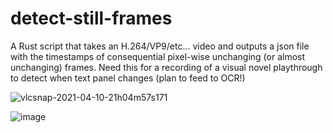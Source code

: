 # detect-still-frames
A Rust script that takes an H.264/VP9/etc... video and outputs a json file with the timestamps of consequential pixel-wise unchanging (or almost unchanging) frames. Need this for a recording of a visual novel playthrough to detect when text panel changes (plan to feed to OCR!)

![vlcsnap-2021-04-10-21h04m57s171](https://user-images.githubusercontent.com/5202330/114280095-7404fb00-9a40-11eb-8601-0d389d336bab.png)

![image](https://user-images.githubusercontent.com/5202330/114280118-8848f800-9a40-11eb-9861-b96f81544064.png)
